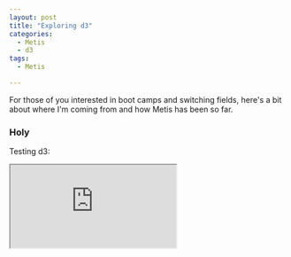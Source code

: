 ```yaml
---
layout: post
title: "Exploring d3"
categories:
  - Metis
  - d3
tags:
  - Metis

---
```

For those of you interested in boot camps and switching fields, here's a bit about where I'm coming from and how Metis has been so far. 

### Holy
Testing d3:

<iframe src="https://rawgit.com/liltong97/1d5fbba13346bfba0d57733941731bc0/raw/243230d8f9f80320d839db1f944ac7918ffdaa68/.block/" marginwidth="0" marginheight="0" scrolling="no"></iframe>



